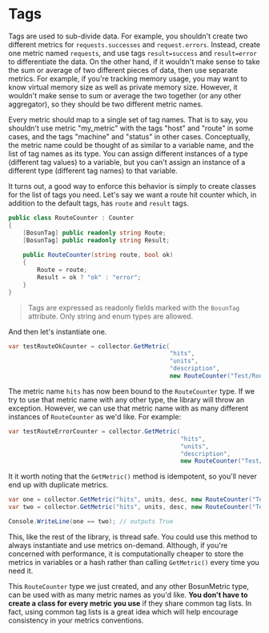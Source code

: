 # Tags

Tags are used to sub-divide data. For example, you shouldn't create two different metrics for `requests.successes` and `request.errors`. Instead, create one metric named `requests`, and use tags `result=success` and `result=error` to differentiate the data. On the other hand, if it wouldn't make sense to take the sum or average of two different pieces of data, then use separate metrics. For example, if you're tracking memory usage, you may want to know virtual memory size as well as private memory size. However, it wouldn't make sense to sum or average the two together (or any other aggregator), so they should be two different metric names.

Every metric should map to a single set of tag names. That is to say, you shouldn't use metric "my_metric" with the tags "host" and "route" in some cases, and the tags "machine" and "status" in other cases. Conceptually, the metric name could be thought of as similar to a variable name, and the list of tag names as its type. You can assign different instances of a type (different tag values) to a variable, but you can't assign an instance of a different type (different tag names) to that variable.

It turns out, a good way to enforce this behavior is simply to create classes for the list of tags you need. Let's say we want a route hit counter which, in addition to the default tags, has `route` and `result` tags.

```csharp
public class RouteCounter : Counter
{
	[BosunTag] public readonly string Route;
	[BosunTag] public readonly string Result;
	
	public RouteCounter(string route, bool ok)
	{
		Route = route;
		Result = ok ? "ok" : "error";
	}
}
```

> Tags are expressed as readonly fields marked with the `BosunTag` attribute. Only string and enum types are allowed.

And then let's instantiate one.

```csharp
var testRouteOkCounter = collector.GetMetric(
                                             "hits",
                                             "units",
                                             "description",
                                             new RouteCounter("Test/Route", true));
```

The metric name `hits` has now been bound to the `RouteCounter` type. If we try to use that metric name with any other type, the library will throw an exception. However, we can use that metric name with as many different instances of `RouteCounter` as we'd like. For example:

```csharp
var testRouteErrorCounter = collector.GetMetric(
                                                "hits",
                                                "units",
                                                "description",
                                                new RouteCounter("Test/Route", false));
```

It it worth noting that the `GetMetric()` method is idempotent, so you'll never end up with duplicate metrics.

```csharp
var one = collector.GetMetric("hits", units, desc, new RouteCounter("Test/Route", true));
var two = collector.GetMetric("hits", units, desc, new RouteCounter("Test/Route", true));

Console.WriteLine(one == two); // outputs True
```

This, like the rest of the library, is thread safe. You could use this method to always instantiate and use metrics on-demand. Although, if you're concerned with performance, it is computationally cheaper to store the metrics in variables or a hash rather than calling `GetMetric()` every time you need it.

This `RouteCounter` type we just created, and any other BosunMetric type, can be used with as many metric names as you'd like. __You don't have to create a class for every metric you use__ if they share common tag lists. In fact, using common tag lists is a great idea which will help encourage consistency in your metrics conventions.
